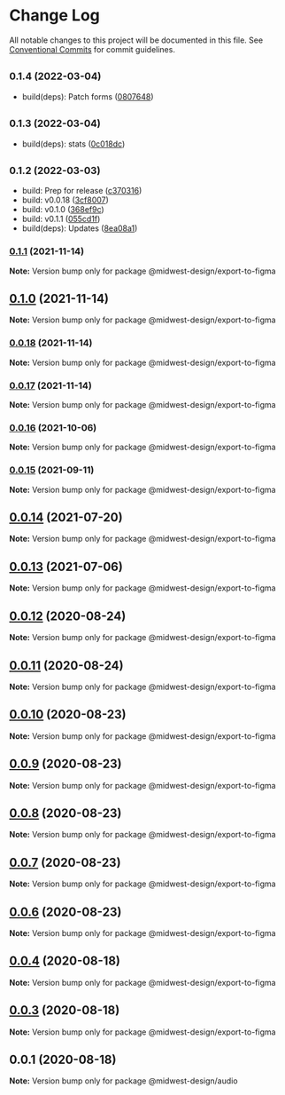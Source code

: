 # Change Log

All notable changes to this project will be documented in this file.
See [Conventional Commits](https://conventionalcommits.org) for commit guidelines.

## <small>0.1.4 (2022-03-04)</small>

* build(deps): Patch forms ([0807648](https://github.com/splitinfinities/Midwest/commit/0807648))





## <small>0.1.3 (2022-03-04)</small>

* build(deps): stats ([0c018dc](https://github.com/splitinfinities/Midwest/commit/0c018dc))





## <small>0.1.2 (2022-03-03)</small>

* build: Prep for release ([c370316](https://github.com/splitinfinities/Midwest/commit/c370316))
* build: v0.0.18 ([3cf8007](https://github.com/splitinfinities/Midwest/commit/3cf8007))
* build: v0.1.0 ([368ef9c](https://github.com/splitinfinities/Midwest/commit/368ef9c))
* build: v0.1.1 ([055cd1f](https://github.com/splitinfinities/Midwest/commit/055cd1f))
* build(deps): Updates ([8ea08a1](https://github.com/splitinfinities/Midwest/commit/8ea08a1))





### [0.1.1](https://github.com/splitinfinities/midwest/compare/v0.1.0...v0.1.1) (2021-11-14)

**Note:** Version bump only for package @midwest-design/export-to-figma





## [0.1.0](https://github.com/splitinfinities/midwest/compare/v0.0.17...v0.1.0) (2021-11-14)

**Note:** Version bump only for package @midwest-design/export-to-figma





### [0.0.18](https://github.com/splitinfinities/midwest/compare/v0.0.17...v0.0.18) (2021-11-14)

**Note:** Version bump only for package @midwest-design/export-to-figma





### [0.0.17](https://github.com/splitinfinities/midwest/compare/v0.0.15...v0.0.17) (2021-11-14)

**Note:** Version bump only for package @midwest-design/export-to-figma





### [0.0.16](https://github.com/splitinfinities/Midwest/compare/v0.0.15...v0.0.16) (2021-10-06)

**Note:** Version bump only for package @midwest-design/export-to-figma





### [0.0.15](https://github.com/splitinfinities/Midwest/compare/v0.0.14...v0.0.15) (2021-09-11)

**Note:** Version bump only for package @midwest-design/export-to-figma





## [0.0.14](https://github.com/splitinfinities/Midwest/compare/v0.0.13...v0.0.14) (2021-07-20)

**Note:** Version bump only for package @midwest-design/export-to-figma





## [0.0.13](https://github.com/splitinfinities/Midwest/compare/v0.0.12...v0.0.13) (2021-07-06)

**Note:** Version bump only for package @midwest-design/export-to-figma





## [0.0.12](https://github.com/splitinfinities/Midwest/compare/v0.0.11...v0.0.12) (2020-08-24)

**Note:** Version bump only for package @midwest-design/export-to-figma





## [0.0.11](https://github.com/splitinfinities/Midwest/compare/v0.0.10...v0.0.11) (2020-08-24)

**Note:** Version bump only for package @midwest-design/export-to-figma





## [0.0.10](https://github.com/splitinfinities/Midwest/compare/v0.0.9...v0.0.10) (2020-08-23)

**Note:** Version bump only for package @midwest-design/export-to-figma





## [0.0.9](https://github.com/splitinfinities/Midwest/compare/v0.0.8...v0.0.9) (2020-08-23)

**Note:** Version bump only for package @midwest-design/export-to-figma





## [0.0.8](https://github.com/splitinfinities/Midwest/compare/v0.0.7...v0.0.8) (2020-08-23)

**Note:** Version bump only for package @midwest-design/export-to-figma





## [0.0.7](https://github.com/splitinfinities/Midwest/compare/v0.0.6...v0.0.7) (2020-08-23)

**Note:** Version bump only for package @midwest-design/export-to-figma





## [0.0.6](https://github.com/splitinfinities/Midwest/compare/v0.0.5...v0.0.6) (2020-08-23)

**Note:** Version bump only for package @midwest-design/export-to-figma





## [0.0.4](https://github.com/splitinfinities/Midwest/compare/v0.0.3...v0.0.4) (2020-08-18)

**Note:** Version bump only for package @midwest-design/export-to-figma





## [0.0.3](https://github.com/splitinfinities/Midwest/compare/v0.0.1...v0.0.3) (2020-08-18)

**Note:** Version bump only for package @midwest-design/export-to-figma





## 0.0.1 (2020-08-18)

**Note:** Version bump only for package @midwest-design/audio

